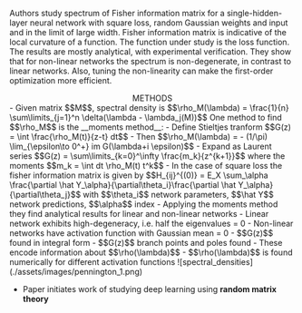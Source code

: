 Authors study spectrum of Fisher information matrix for a single-hidden-layer neural network with square loss, random Gaussian weights and input and in the limit of large width. Fisher information matrix is indicative of the local curvature of a function. The function under study is the loss function. The results are mostly analytical, with experimental verification. They show that for non-linear networks the spectrum is non-degenerate, in contrast to linear networks. Also, tuning the non-linearity can make the first-order optimization more efficient.

<center>METHODS</center>
- Given matrix $$M$$, spectral density is $$\rho_M(\lambda) = \frac{1}{n} \sum\limits_{j=1}^n \delta(\lambda - \lambda_j(M))$$
One method to find $$\rho_M$$ is the __moments method__:
  - Define Stieltjes tranform $$G(z) = \int \frac{\rho_M(t)}{z-t} dt$$
  - Then $$\rho_M(\lambda) = - (1/\pi) \lim_{\epsilon\to 0^+} im G(\lambda+i \epsilon)$$
  - Expand as Laurent series $$G(z) = \sum\limits_{k=0}^\infty \frac{m_k}{z^{k+1}}$$
  where the moments $$m_k = \int dt \rho_M(t) t^k$$
- In the case of square loss the fisher information matrix is given by
$$H_{ij}^{(0)} = E_X \sum_\alpha \frac{\partial \hat Y_\alpha}{\partial\theta_i}\frac{\partial \hat Y_\alpha}{\partial\theta_j}$$
with $$\theta_i$$ network parameters, $$\hat Y$$ network predictions, $$\alpha$$ index
- Applying the moments method they find analytical results for  linear and non-linear networks
- Linear network exhibits high-degeneracy, i.e. half the eigenvalues = 0
- Non-linear networks have activation function with Gaussian mean = 0
  - $$G(z)$$ found in integral form
  - $$G(z)$$ branch points and poles found
  - These encode information about $$\rho(\lambda)$$
  - $$\rho(\lambda)$$ is found numerically for different activation functions
![spectral_densities](./assets/images/pennington_1.png)

- Paper initiates work of studying deep learning using __random matrix theory__
